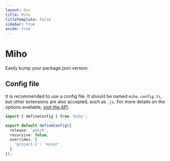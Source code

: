 ```yaml
---
layout: doc
title: Miho
titleTemplate: false
sidebar: true
aside: true
---
```


# Miho

Easily bump your package.json version.

## Config file

It is recommended to use a config file. It should be named `miho.config.ts`, but other extensions are also accepted, such as `.js`. For more details on the options available, [visit the API](https://tb.dev.br/miho/api/interfaces/MihoOptions.html).

```ts
import { defineConfig } from 'miho';

export default defineConfig({
  release: 'patch',
  recursive: false,
  overrides: {
    'project-1': 'minor'
  }
});
```
